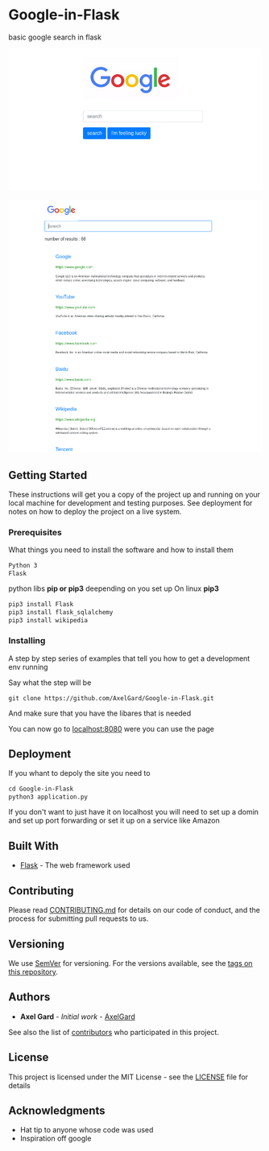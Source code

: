 # Google-in-Flask
basic google search in flask

![index page Google](readme_img/index_page.png)

![search page Google](readme_img/search_page.png)

## Getting Started

These instructions will get you a copy of the project up and running on your local machine for development and testing purposes. See deployment for notes on how to deploy the project on a live system.

### Prerequisites

What things you need to install the software and how to install them

```
Python 3
Flask
```

python libs
**pip or pip3** deepending on you set up
On linux **pip3**

```
pip3 install Flask
pip3 install flask_sqlalchemy
pip3 install wikipedia
```

### Installing

A step by step series of examples that tell you how to get a development env running

Say what the step will be

```
git clone https://github.com/AxelGard/Google-in-Flask.git
```

And make sure that you have the libares that is needed

You can now go to [localhost:8080](http://localhost:8080/) were you can use the page

## Deployment

If you whant to depoly the site you need to
```
cd Google-in-Flask
python3 application.py
```

If you don't want to just have it on localhost you will need to set up a domin and set up port forwarding or set it up on a service like Amazon

## Built With

* [Flask](http://flask.pocoo.org/) - The web framework used

## Contributing

Please read [CONTRIBUTING.md](https://github.com/AxelGard/Google-in-Flask/issues) for details on our code of conduct, and the process for submitting pull requests to us.

## Versioning

We use [SemVer](http://semver.org/) for versioning. For the versions available, see the [tags on this repository](https://github.com/your/project/tags).

## Authors

* **Axel Gard** - *Initial work* - [AxelGard](https://github.com/AxelGard)

See also the list of [contributors](https://github.com/AxelGard/Google-in-Flask/graphs/contributors) who participated in this project.

## License

This project is licensed under the MIT License - see the [LICENSE](LICENSE) file for details

## Acknowledgments

* Hat tip to anyone whose code was used
* Inspiration off google
